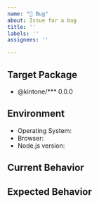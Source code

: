 ```yaml
---
name: "🐛 Bug"
about: Issue for a bug
title: ''
labels: ''
assignees: ''

---
```


<!-- Thank you for reporting a bug! -->

## Target Package

<!-- Which package do you want to report a bug for? -->

- @kintone/\*\*\* 0.0.0

## Environment

<!-- What environment did you test? -->

- Operating System:
- Browser:
- Node.js version:

## Current Behavior

<!-- What is the current behavior you saw?  -->


## Expected Behavior

<!-- What is the behavior you expected?  -->

